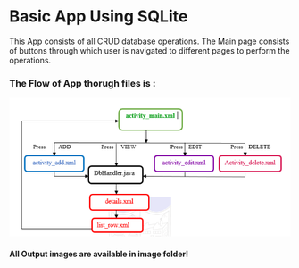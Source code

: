 # Basic App Using SQLite 
This App consists of all CRUD database operations.
The Main page consists of buttons through which user is navigated to different pages to perform the operations.
### The Flow of App thorugh files is : ###
![](image/Flow.PNG)

#### All Output images are available in image folder! ####

